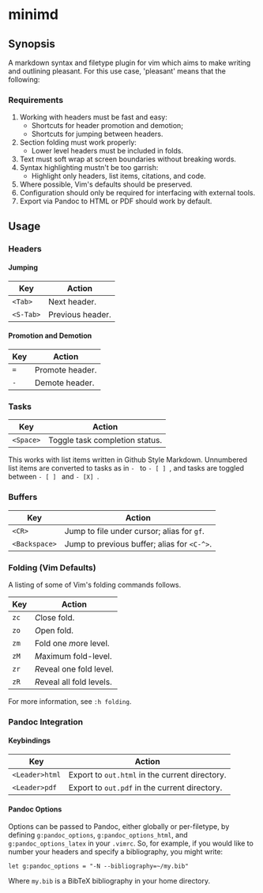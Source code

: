 # minimd

## Synopsis
A markdown syntax and filetype plugin for vim which aims to make writing and outlining pleasant.  For this use case, 'pleasant' means that the following:

### Requirements

1. Working with headers must be fast and easy:
    - Shortcuts for header promotion and demotion;
    - Shortcuts for jumping between headers.
2. Section folding must work properly:
    - Lower level headers must be included in folds.
3. Text must soft wrap at screen boundaries without breaking words.
4. Syntax highlighting mustn't be too garrish:
    - Highlight only headers, list items, citations, and code.
5. Where possible, Vim's defaults should be preserved.
6. Configuration should only be required for interfacing with external tools.
7. Export via Pandoc to HTML or PDF should work by default.

## Usage

### Headers

#### Jumping

| Key       | Action           |
| --------- | -----------------|
| `<Tab>`   | Next header.     |
| `<S-Tab>` | Previous header. |

#### Promotion and Demotion

| Key |  Action         |
| --- | ----------------|
| `=` | Promote header. |
| `-` | Demote header.  |


### Tasks

| Key       |  Action                        |
| --------- | ------------------------------ |
| `<Space>` | Toggle task completion status. |

This works with list items written in Github Style Markdown.  Unnumbered list items are converted to tasks as in `- ` to `- [ ] `, and tasks are toggled between `- [ ] ` and `- [X] `.

### Buffers

| Key           | Action                                      |
| ------------- | ------------------------------------------- |
| `<CR>`        | Jump to file under cursor; alias for `gf`.  |
| `<Backspace>` | Jump to previous buffer; alias for `<C-^>`. |


### Folding (Vim Defaults)

A listing of some of Vim's folding commands follows.

| Key     | Action                          |
| ------- | ------------------------------- |
| `zc`    |       *C*lose fold.             |
| `zo`    |       *O*pen fold.              |
| `zm`    |       Fold one *m*ore level.    |
| `zM`    |       *M*aximum fold-level.     |
| `zr`    |       *R*eveal one fold level.  |
| `zR`    |       *R*eveal all fold levels. |

For more information, see `:h folding`.

### Pandoc Integration

#### Keybindings

| Key            | Action                                         |
| -------------- | ---------------------------------------------- |
| `<Leader>html` | Export to `out.html` in the current directory. |
| `<Leader>pdf`  | Export to `out.pdf` in the current directory.  |

#### Pandoc Options

Options can be passed to Pandoc, either globally or per-filetype, by defining `g:pandoc_options`, `g:pandoc_options_html`, and `g:pandoc_options_latex` in your `.vimrc`.  So, for example, if you would like to number your headers and specify a bibliography, you might write:

    let g:pandoc_options = "-N --bibliography=~/my.bib"

Where `my.bib` is a BibTeX bibliography in your home directory.
